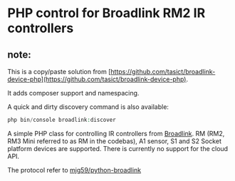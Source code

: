 # PHP control for Broadlink RM2 IR controllers

## note:

This is a copy/paste solution from [https://github.com/tasict/broadlink-device-php](https://github.com/tasict/broadlink-device-php).

It adds composer support and namespacing.

A quick and dirty discovery command is also available:

```php
php bin/console broadlink:discover
```


A simple PHP class for controlling IR controllers from [Broadlink](http://www.ibroadlink.com/rm/). RM (RM2, RM3 Mini referred to as RM in the codebas), A1 sensor, S1 and S2 Socket platform devices are supported. There is currently no support for the cloud API.

The protocol refer to [mjg59/python-broadlink](https://github.com/mjg59/python-broadlink/blob/master/README.md)

